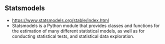 ## Statsmodels
* https://www.statsmodels.org/stable/index.html
* Statsmodels is a Python module that provides classes and functions for the estimation of many different statistical models, as well as for conducting statistical tests, and statistical data exploration.
